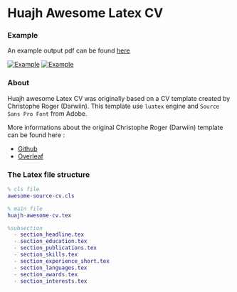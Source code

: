 Huajh Awesome Latex CV  
=================



### Example

An example output pdf can be found [here](http://huajh7.com/cv/junhaohua_cv_en.pdf)

[![Example](http://huajh7.com/img/cv/cv1.jpg)](http://huajh7.com/cv/junhaohua_cv_en.pdf)
[![Example](http://huajh7.com/img/cv/cv2.jpg)](http://huajh7.com/cv/junhaohua_cv_en.pdf)

### About

Huajh awesome Latex CV was originally based on a CV template created by Christophe Roger (Darwiin). This template use `luatex` engine and `Source Sans Pro Font` from Adobe.

More informations about the original Christophe Roger (Darwiin) template can be found here :

   -  [ Github ](https://github.com/darwiin/awesome-neue-latex-cv)
   -  [ Overleaf ](https://www.overleaf.com/latex/templates/awesome-source-cv/wrdjtkkytqcw)   


### The Latex file structure

```matlab
% cls file
awesome-source-cv.cls   

% main file
huajh-awesome-cv.tex

%subsection
  - section_headline.tex
  - section_education.tex
  - section_publications.tex
  - section_skills.tex
  - section_experience_short.tex
  - section_languages.tex
  - section_awards.tex
  - section_interests.tex
```